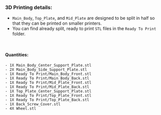 ### 3D Printing details:
   - `Main_Body`, `Top_Plate`, and `Mid_Plate` are designed to be split in half so that they can be printed on smaller printers.
   - You can find already split, ready to print `STL` files in the `Ready To Print` folder.

<br>

#### Quantities:
    - 1X Main_Body_Center_Support_Plate.stl
    - 2X Main_Body_Side_Support_Plate.stl
    - 1X Ready To Print/Main_Body_Front.stl
    - 1X Ready To Print/Main_Body_Back.stl
    - 1X Ready To Print/Mid_Plate_Front.stl
    - 1X Ready To Print/Mid_Plate_Back.stl
    - 1X Top_Plate_Center_Support_Plate.stl
    - 1X Ready To Print/Top_Plate_Front.stl
    - 1X Ready To Print/Top_Plate_Back.stl
    - 1X Back_Screw_Cover.stl
    - 4X Wheel.stl

